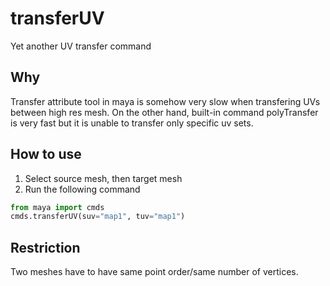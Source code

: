 # transferUV
Yet another UV transfer command

## Why
Transfer attribute tool in maya is somehow very slow when transfering UVs between high res mesh. On the other hand, built-in command polyTransfer is very fast but it is unable to transfer only specific uv sets. 

## How to use 
1. Select source mesh, then target mesh
2. Run the following command

```python
from maya import cmds
cmds.transferUV(suv="map1", tuv="map1")
```

## Restriction
Two meshes have to have same point order/same number of vertices.

